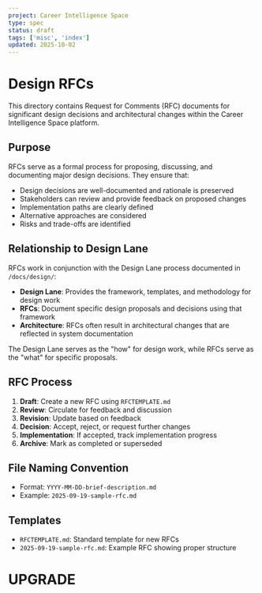 ```yaml
---
project: Career Intelligence Space
type: spec
status: draft
tags: ['misc', 'index']
updated: 2025-10-02
---
```


# Design RFCs

This directory contains Request for Comments (RFC) documents for significant design decisions and architectural changes within the Career Intelligence Space platform.

## Purpose

RFCs serve as a formal process for proposing, discussing, and documenting major design decisions. They ensure that:

- Design decisions are well-documented and rationale is preserved
- Stakeholders can review and provide feedback on proposed changes
- Implementation paths are clearly defined
- Alternative approaches are considered
- Risks and trade-offs are identified

## Relationship to Design Lane

RFCs work in conjunction with the Design Lane process documented in `/docs/design/`:

- **Design Lane**: Provides the framework, templates, and methodology for design work
- **RFCs**: Document specific design proposals and decisions using that framework
- **Architecture**: RFCs often result in architectural changes that are reflected in system documentation

The Design Lane serves as the "how" for design work, while RFCs serve as the "what" for specific proposals.

## RFC Process

1. **Draft**: Create a new RFC using `RFCTEMPLATE.md`
2. **Review**: Circulate for feedback and discussion
3. **Revision**: Update based on feedback
4. **Decision**: Accept, reject, or request further changes
5. **Implementation**: If accepted, track implementation progress
6. **Archive**: Mark as completed or superseded

## File Naming Convention

- Format: `YYYY-MM-DD-brief-description.md`
- Example: `2025-09-19-sample-rfc.md`

## Templates

- `RFCTEMPLATE.md`: Standard template for new RFCs
- `2025-09-19-sample-rfc.md`: Example RFC showing proper structure

# UPGRADE
